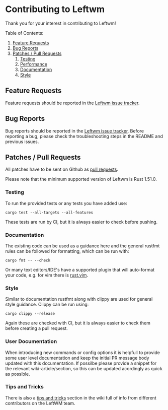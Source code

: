 # Contributing to Leftwm

Thank you for your interest in contributing to Leftwm!

Table of Contents:

1. [Feature Requests](#feature-requests)
2. [Bug Reports](#bug-reports)
3. [Patches / Pull Requests](#patches--pull-requests)
    1. [Testing](#testing)
    2. [Performance](#performance)
    3. [Documentation](#documentation)
    4. [Style](#style)

## Feature Requests

Feature requests should be reported in the
[Leftwm issue tracker](https://github.com/leftwm/leftwm/issues).

## Bug Reports

Bug reports should be reported in the
[Leftwm issue tracker](https://github.com/leftwm/leftwm/issues). 
Before reporting a bug, please check the troubleshooting steps in the README and previous issues.

## Patches / Pull Requests

All patches have to be sent on Github as [pull requests](https://github.com/leftwm/leftwm/pulls).

Please note that the minimum supported version of Leftwm is Rust 1.51.0. 

### Testing

To run the provided tests or any tests you have added use:

```
cargo test --all-targets --all-features
```
These tests are run by CI, but it is always easier to check before pushing.

### Documentation

The existing code can be used as a guidance here and the general rustfmt rules can be followed for formatting, which can be run with:
```
cargo fmt -- --check
```
Or many text editors/IDE's have a supported plugin that will auto-format your code, e.g. for vim there is [rust.vim](https://github.com/rust-lang/rust.vim).

### Style

Similar to documentation rustfmt along with clippy are used for general style guidance. Clippy can be run using:
```
cargo clippy --release
```
Again these are checked with CI, but it is always easier to check them before creating a pull request.

### User Documentation

When introducing new commands or config options it is helpfull to provide some user level documentation and keep the initial PR message body updated with this documentation.
If possilbe please provide a snippet for the relevant wiki-article/section, so this can be updated acordingly as quick as possible.

### Tips and Tricks

There is also a [tips and tricks](https://github.com/leftwm/leftwm/wiki/Contributing-to-Leftwm---Tips-and-Tricks) section in the wiki full of info from different contributors on the LeftWM team.
